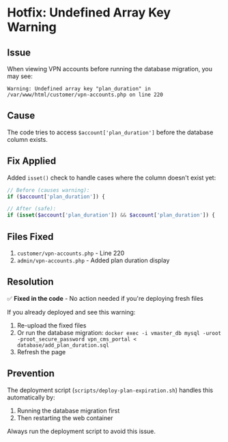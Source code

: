 # Hotfix: Undefined Array Key Warning

## Issue
When viewing VPN accounts before running the database migration, you may see:
```
Warning: Undefined array key "plan_duration" in /var/www/html/customer/vpn-accounts.php on line 220
```

## Cause
The code tries to access `$account['plan_duration']` before the database column exists.

## Fix Applied
Added `isset()` check to handle cases where the column doesn't exist yet:

```php
// Before (causes warning):
if ($account['plan_duration']) {

// After (safe):
if (isset($account['plan_duration']) && $account['plan_duration']) {
```

## Files Fixed
1. `customer/vpn-accounts.php` - Line 220
2. `admin/vpn-accounts.php` - Added plan duration display

## Resolution
✅ **Fixed in the code** - No action needed if you're deploying fresh files

If you already deployed and see this warning:
1. Re-upload the fixed files
2. Or run the database migration: `docker exec -i vmaster_db mysql -uroot -proot_secure_password vpn_cms_portal < database/add_plan_duration.sql`
3. Refresh the page

## Prevention
The deployment script (`scripts/deploy-plan-expiration.sh`) handles this automatically by:
1. Running the database migration first
2. Then restarting the web container

Always run the deployment script to avoid this issue.

